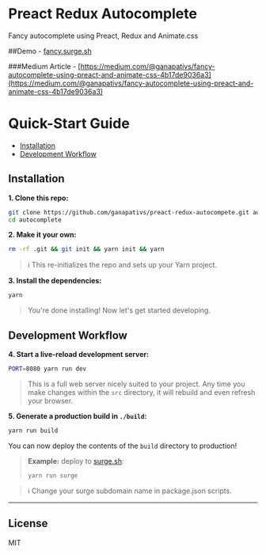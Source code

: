 # Preact Redux Autocomplete

Fancy autocomplete using Preact, Redux and Animate.css


##Demo - [fancy.surge.sh](https://fancy.surge.sh)

###Medium Article - [https://medium.com/@ganapativs/fancy-autocomplete-using-preact-and-animate-css-4b17de9036a3](https://medium.com/@ganapativs/fancy-autocomplete-using-preact-and-animate-css-4b17de9036a3)

# Quick-Start Guide

- [Installation](#installation)
- [Development Workflow](#development-workflow)


## Installation

**1. Clone this repo:**

```sh
git clone https://github.com/ganapativs/preact-redux-autocompete.git autocomplete
cd autocomplete
```


**2. Make it your own:**

```sh
rm -rf .git && git init && yarn init && yarn
```

> :information_source: This re-initializes the repo and sets up your Yarn project.


**3. Install the dependencies:**

```sh
yarn
```

> You're done installing! Now let's get started developing.



## Development Workflow


**4. Start a live-reload development server:**

```sh
PORT=8080 yarn run dev
```

> This is a full web server nicely suited to your project. Any time you make changes within the `src` directory, it will rebuild and even refresh your browser.


**5. Generate a production build in `./build`:**

```sh
yarn run build
```

You can now deploy the contents of the `build` directory to production!

> **Example:** deploy to [surge.sh](https://surge.sh):
>
> `yarn run surge`

> :information_source: Change your surge subdomain name in package.json scripts.

---


## License

MIT
